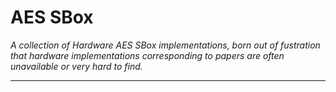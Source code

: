 
# AES SBox

*A collection of Hardware AES SBox implementations, born out of fustration
that hardware implementations corresponding to papers are often unavailable
or very hard to find.*

---

